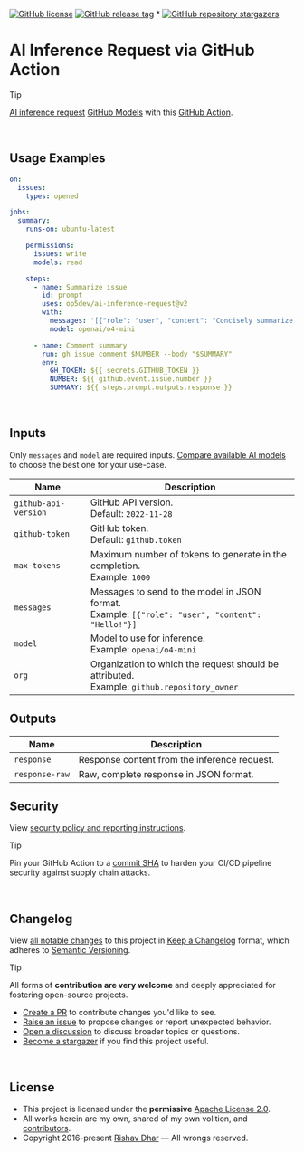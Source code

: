 [![GitHub license](https://img.shields.io/github/license/op5dev/ai-inference-request?logo=apache&label=License)](LICENSE "Apache License 2.0.")
[![GitHub release tag](https://img.shields.io/github/v/release/op5dev/ai-inference-request?logo=semanticrelease&label=Release)](https://github.com/op5dev/ai-inference-request/releases "View all releases.")
*
[![GitHub repository stargazers](https://img.shields.io/github/stars/op5dev/ai-inference-request)](https://github.com/op5dev/ai-inference-request "Become a stargazer.")

# AI Inference Request via GitHub Action

> [!TIP]
> [AI inference request](https://docs.github.com/en/rest/models/inference#run-an-ai-inference-request "GitHub API documentation.") [GitHub Models](https://github.com/marketplace?type=models "GitHub Models catalog.") with this [GitHub Action](https://github.com/marketplace/actions/ai-inference-request-via-github-action "GitHub Actions marketplace.").

</br>

## Usage Examples

```yml
on:
  issues:
    types: opened

jobs:
  summary:
    runs-on: ubuntu-latest

    permissions:
      issues: write
      models: read

    steps:
      - name: Summarize issue
        id: prompt
        uses: op5dev/ai-inference-request@v2
        with:
          messages: '[{"role": "user", "content": "Concisely summarize this GitHub issue titled ${{ github.event.issue.title }}: ${{ github.event.issue.body }}"}]'
          model: openai/o4-mini

      - name: Comment summary
        run: gh issue comment $NUMBER --body "$SUMMARY"
        env:
          GH_TOKEN: ${{ secrets.GITHUB_TOKEN }}
          NUMBER: ${{ github.event.issue.number }}
          SUMMARY: ${{ steps.prompt.outputs.response }}
```

</br>

## Inputs

Only `messages` and `model` are required inputs. [Compare available AI models](https://docs.github.com/en/copilot/using-github-copilot/ai-models/choosing-the-right-ai-model-for-your-task "Comparison of AI models for GitHub.") to choose the best one for your use-case.

| Name                 | Description                                                                                          |
| -------------------- | ---------------------------------------------------------------------------------------------------- |
| `github-api-version` | GitHub API version.</br>Default: `2022-11-28`                                                        |
| `github-token`       | GitHub token.</br>Default: `github.token`                                                            |
| `max-tokens`         | Maximum number of tokens to generate in the completion.</br>Example: `1000`                          |
| `messages`           | Messages to send to the model in JSON format.</br>Example: `[{"role": "user", "content": "Hello!"}]` |
| `model`              | Model to use for inference.</br>Example: `openai/o4-mini`                                            |
| `org`                | Organization to which the request should be attributed.</br>Example: `github.repository_owner`       |

## Outputs

| Name           | Description                                  |
| -------------- | -------------------------------------------- |
| `response`     | Response content from the inference request. |
| `response-raw` | Raw, complete response in JSON format.       |

## Security

View [security policy and reporting instructions](SECURITY.md).

> [!TIP]
>
> Pin your GitHub Action to a [commit SHA](https://docs.github.com/en/actions/security-guides/security-hardening-for-github-actions#using-third-party-actions "Security hardening for GitHub Actions.") to harden your CI/CD pipeline security against supply chain attacks.

</br>

## Changelog

View [all notable changes](https://github.com/op5dev/ai-inference-request/releases "Releases.") to this project in [Keep a Changelog](https://keepachangelog.com "Keep a Changelog.") format, which adheres to [Semantic Versioning](https://semver.org "Semantic Versioning.").

> [!TIP]
>
> All forms of **contribution are very welcome** and deeply appreciated for fostering open-source projects.
>
> - [Create a PR](https://github.com/op5dev/ai-inference-request/pulls "Create a pull request.") to contribute changes you'd like to see.
> - [Raise an issue](https://github.com/op5dev/ai-inference-request/issues "Raise an issue.") to propose changes or report unexpected behavior.
> - [Open a discussion](https://github.com/op5dev/ai-inference-request/discussions "Open a discussion.") to discuss broader topics or questions.
> - [Become a stargazer](https://github.com/op5dev/ai-inference-request/stargazers "Become a stargazer.") if you find this project useful.

</br>

## License

- This project is licensed under the **permissive** [Apache License 2.0](LICENSE "Apache License 2.0.").
- All works herein are my own, shared of my own volition, and [contributors](https://github.com/op5dev/ai-inference-request/graphs/contributors "Contributors.").
- Copyright 2016-present [Rishav Dhar](https://rdhar.dev "Rishav Dhar's profile.") — All wrongs reserved.
